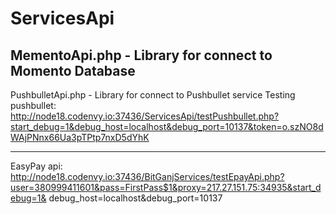 # ServicesApi

MementoApi.php - Library for connect to Momento Database 
------------------------
PushbulletApi.php - Library for connect to Pushbullet service 
Testing pushbullet:
http://node18.codenvy.io:37436/ServicesApi/testPushbullet.php?start_debug=1&debug_host=localhost&debug_port=10137&token=o.szNO8dWAjPNnx66Ua3pTPtp7nxD5dYhK

-------------------------
EasyPay api:
http://node18.codenvy.io:37436/BitGanjServices/testEpayApi.php?user=380999411601&pass=FirstPass$1&proxy=217.27.151.75:34935&start_debug=1&
debug_host=localhost&debug_port=10137